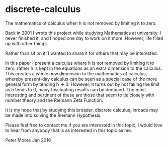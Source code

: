 # discrete-calculus
The mathematics of calculus when h is not removed by limiting it to zero.

Back in 2001 I wrote this project while studying Mathematics at university. I never finished it, and I hoped one day to work on it more. However, life filled up with other things.

Rather than sit on it, I wanted to share it for others that may be interested.

In this paper I present a calculus where h is not removed by limiting it to zero, rather h is kept in the equations as an extra dimension to the calculus. This creates a whole new dimension to the mathematics of calculus, whereby present-day calculus can be seen as a special case of the more general form by tending h -> 0. However, it turns out by not taking the limit as h tends to 0, many fascinating results can be deduced. The most interesting and pertinent of these are those that seem to tie closely with number theory and the Riemann Zeta Function.

It is my hope that by studying this broader, discrete calculus, inroads may be made into solving the Riemann Hypothesis.

Please feel free to contact me if you are interested in this topic, I would love to hear from anybody that is as interested in this topic as me.

Peter Moore
Jan 2016
